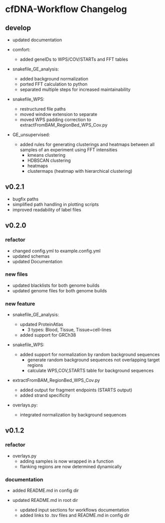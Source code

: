 # cfDNA-Workflow Changelog

## develop

- updated documentation

- comfort:
    - added geneIDs to WPS/COV/STARTs and FFT tables

- snakefile_GE_analysis:
    - added background normalization
    - ported FFT calculation to python
    - separated multiple steps for increased maintainability

- snakefile_WPS:
    - restructured file paths
    - moved window extension to separate
    - moved WPS padding correction to extractFromBAM_RegionBed_WPS_Cov.py

- GE_unsupervised:
    - added rules for generating clusterings and heatmaps between all samples of an experiment using FFT intensities
        - kmeans clustering
        - HDBSCAN clustering
        - heatmaps
        - clustermaps (heatmap with hierarchical clustering)

## v0.2.1

- bugfix paths
- simplified path handling in plotting scripts
- improved readability of label files

## v0.2.0

### refactor

- changed config.yml to example.config.yml
- updated schemas
- updated Documentation

### new files

- updated blacklists for both genome builds
- updated genome files for both genome builds

### new feature

- snakefile_GE_analysis:
    - updated ProteinAtlas
        - 3 types: Blood, Tissue, Tissue+cell-lines
    - added support for GRCh38

- snakefile_WPS:
    - added support for normalization by random background sequences
        - generate random background sequences not overlapping target regions
        - calculate WPS,COV,STARTS table for background sequences

- extractFromBAM_RegionBed_WPS_Cov.py
    - added output for fragment endpoints (STARTS output)
    - added strand specificity

- overlays.py:
    - integrated normalization by background sequences

## v0.1.2

### refactor

- overlays.py
    - adding samples is now wrapped in a function
    - flanking regions are now determined dynamically

### documentation

- added README.md in config dir

- updated README.md in root dir
    - updated input sections for workflows documentation
    - added links to .tsv files and README.md in config dir
